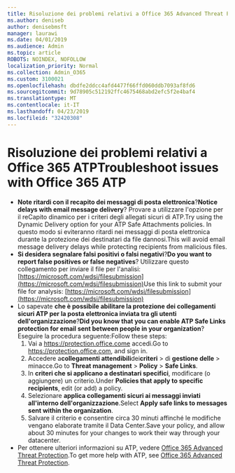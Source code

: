 ```yaml
---
title: Risoluzione dei problemi relativi a Office 365 Advanced Threat Protection (ATP)
ms.author: deniseb
author: denisebmsft
manager: laurawi
ms.date: 04/01/2019
ms.audience: Admin
ms.topic: article
ROBOTS: NOINDEX, NOFOLLOW
localization_priority: Normal
ms.collection: Admin_O365
ms.custom: 3100021
ms.openlocfilehash: dbdfe2ddcc4afd4477f66ffd060ddb7093af8fd6
ms.sourcegitcommit: 9d78905c512192ffc4675468abd2efc5f2e4baf4
ms.translationtype: MT
ms.contentlocale: it-IT
ms.lasthandoff: 04/23/2019
ms.locfileid: "32420308"
---
```

# <a name="troubleshoot-issues-with-office-365-atp"></a><span data-ttu-id="f3102-102">Risoluzione dei problemi relativi a Office 365 ATP</span><span class="sxs-lookup"><span data-stu-id="f3102-102">Troubleshoot issues with Office 365 ATP</span></span>

- <span data-ttu-id="f3102-103">**Note ritardi con il recapito dei messaggi di posta elettronica**?</span><span class="sxs-lookup"><span data-stu-id="f3102-103">**Notice delays with email message delivery**?</span></span> <span data-ttu-id="f3102-104">Provare a utilizzare l'opzione per il reCapito dinamico per i criteri degli allegati sicuri di ATP.</span><span class="sxs-lookup"><span data-stu-id="f3102-104">Try using the Dynamic Delivery option for your ATP Safe Attachments policies.</span></span> <span data-ttu-id="f3102-105">In questo modo si eviteranno ritardi nei messaggi di posta elettronica durante la protezione dei destinatari da file dannosi.</span><span class="sxs-lookup"><span data-stu-id="f3102-105">This will avoid email message delivery delays while protecting recipients from malicious files.</span></span>
- <span data-ttu-id="f3102-106">**Si desidera segnalare falsi positivi o falsi negativi**?</span><span class="sxs-lookup"><span data-stu-id="f3102-106">**Do you want to report false positives or false negatives**?</span></span> <span data-ttu-id="f3102-107">Utilizzare questo collegamento per inviare il file per l'analisi:[https://microsoft.com/wdsi/filesubmission](https://microsoft.com/wdsi/filesubmission)</span><span class="sxs-lookup"><span data-stu-id="f3102-107">Use this link to submit your file for analysis: [https://microsoft.com/wdsi/filesubmission](https://microsoft.com/wdsi/filesubmission)</span></span>
- <span data-ttu-id="f3102-108">Lo sapevate **che è possibile abilitare la protezione dei collegamenti sicuri ATP per la posta elettronica inviata tra gli utenti dell'organizzazione**?</span><span class="sxs-lookup"><span data-stu-id="f3102-108">**Did you know that you can enable ATP Safe Links protection for email sent between people in your organization**?</span></span> <span data-ttu-id="f3102-109">Eseguire la procedura seguente:</span><span class="sxs-lookup"><span data-stu-id="f3102-109">Follow these steps:</span></span>
    1. <span data-ttu-id="f3102-110">Vai a https://protection.office.come accedi.</span><span class="sxs-lookup"><span data-stu-id="f3102-110">Go to https://protection.office.com, and sign in.</span></span>
    2. <span data-ttu-id="f3102-111">Accedere a**collegamenti attendibili**dei**criteri** > di **gestione delle** > minacce.</span><span class="sxs-lookup"><span data-stu-id="f3102-111">Go to **Threat management** > **Policy** > **Safe Links**.</span></span>
    3. <span data-ttu-id="f3102-112">In **criteri che si applicano a destinatari specifici**, modificare (o aggiungere) un criterio.</span><span class="sxs-lookup"><span data-stu-id="f3102-112">Under **Policies that apply to specific recipients**, edit (or add) a policy.</span></span>
    4. <span data-ttu-id="f3102-113">Selezionare **applica collegamenti sicuri ai messaggi inviati all'interno dell'organizzazione**.</span><span class="sxs-lookup"><span data-stu-id="f3102-113">Select **Apply safe links to messages sent within the organization**.</span></span>
    5. <span data-ttu-id="f3102-114">Salvare il criterio e consentire circa 30 minuti affinché le modifiche vengano elaborate tramite il Data Center.</span><span class="sxs-lookup"><span data-stu-id="f3102-114">Save your policy, and allow about 30 minutes for your changes to work their way through your datacenter.</span></span>
- <span data-ttu-id="f3102-115">Per ottenere ulteriori informazioni su ATP, vedere [Office 365 Advanced Threat Protection](https://docs.microsoft.com/office365/securitycompliance/office-365-atp).</span><span class="sxs-lookup"><span data-stu-id="f3102-115">To get more help with ATP, see [Office 365 Advanced Threat Protection](https://docs.microsoft.com/office365/securitycompliance/office-365-atp).</span></span>